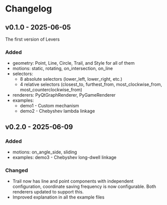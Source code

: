# Changelog

## v0.1.0 - 2025-06-05
The first version of Levers
### Added
- geometry: Point, Line, Circle, Trail, and Style for all of them
- motions: static, rotating, on_intersection, on_line
- selectors: 
  - 8 absolute selectors (lower_left, lower_right, etc.)
  - 4 relative selectors (closest_to, furthest_from, most_clockwise_from, most_counterclockwise_from)
- renderers: PyQtGraphRenderer, PyGameRenderer
- examples: 
  - demo1 - Custom mechanism
  - demo2 - Chebyshev lambda linkage

## v0.2.0 - 2025-06-09
### Added
- motions: on_angle_side, sliding
- examples: demo3 - Chebyshev long-dwell linkage
### Changed
- Trail now has line and point components with independent configuration, coordinate saving frequency is now configurable. Both renderers updated to support this.
- Improved explanation in all the example files
